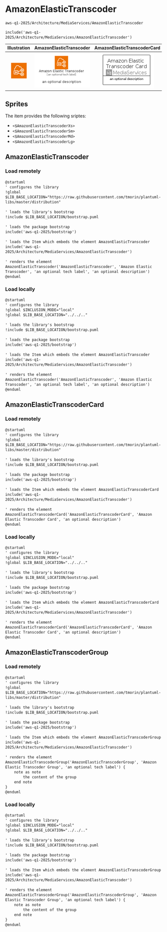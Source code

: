 # AmazonElasticTranscoder


```text
aws-q1-2025/Architecture/MediaServices/AmazonElasticTranscoder
```

```text
include('aws-q1-2025/Architecture/MediaServices/AmazonElasticTranscoder')
```



| Illustration | AmazonElasticTranscoder | AmazonElasticTranscoderCard | AmazonElasticTranscoderGroup |
| :---: | :---: | :---: | :---: |
| ![illustration for Illustration](../../../aws-q1-2025/Architecture/MediaServices/AmazonElasticTranscoder.png) | ![illustration for AmazonElasticTranscoder](../../../aws-q1-2025/Architecture/MediaServices/AmazonElasticTranscoder.Local.png) | ![illustration for AmazonElasticTranscoderCard](../../../aws-q1-2025/Architecture/MediaServices/AmazonElasticTranscoderCard.Local.png) | ![illustration for AmazonElasticTranscoderGroup](../../../aws-q1-2025/Architecture/MediaServices/AmazonElasticTranscoderGroup.Local.png) |



## Sprites
The item provides the following sriptes:

- `<$AmazonElasticTranscoderXs>`
- `<$AmazonElasticTranscoderSm>`
- `<$AmazonElasticTranscoderMd>`
- `<$AmazonElasticTranscoderLg>`





## AmazonElasticTranscoder

### Load remotely
```plantuml
@startuml
' configures the library
!global $LIB_BASE_LOCATION="https://raw.githubusercontent.com/tmorin/plantuml-libs/master/distribution"

' loads the library's bootstrap
!include $LIB_BASE_LOCATION/bootstrap.puml

' loads the package bootstrap
include('aws-q1-2025/bootstrap')

' loads the Item which embeds the element AmazonElasticTranscoder
include('aws-q1-2025/Architecture/MediaServices/AmazonElasticTranscoder')

' renders the element
AmazonElasticTranscoder('AmazonElasticTranscoder', 'Amazon Elastic Transcoder', 'an optional tech label', 'an optional description')
@enduml
```

### Load locally
```plantuml
@startuml
' configures the library
!global $INCLUSION_MODE="local"
!global $LIB_BASE_LOCATION="../../.."

' loads the library's bootstrap
!include $LIB_BASE_LOCATION/bootstrap.puml

' loads the package bootstrap
include('aws-q1-2025/bootstrap')

' loads the Item which embeds the element AmazonElasticTranscoder
include('aws-q1-2025/Architecture/MediaServices/AmazonElasticTranscoder')

' renders the element
AmazonElasticTranscoder('AmazonElasticTranscoder', 'Amazon Elastic Transcoder', 'an optional tech label', 'an optional description')
@enduml
```

## AmazonElasticTranscoderCard

### Load remotely
```plantuml
@startuml
' configures the library
!global $LIB_BASE_LOCATION="https://raw.githubusercontent.com/tmorin/plantuml-libs/master/distribution"

' loads the library's bootstrap
!include $LIB_BASE_LOCATION/bootstrap.puml

' loads the package bootstrap
include('aws-q1-2025/bootstrap')

' loads the Item which embeds the element AmazonElasticTranscoderCard
include('aws-q1-2025/Architecture/MediaServices/AmazonElasticTranscoder')

' renders the element
AmazonElasticTranscoderCard('AmazonElasticTranscoderCard', 'Amazon Elastic Transcoder Card', 'an optional description')
@enduml
```

### Load locally
```plantuml
@startuml
' configures the library
!global $INCLUSION_MODE="local"
!global $LIB_BASE_LOCATION="../../.."

' loads the library's bootstrap
!include $LIB_BASE_LOCATION/bootstrap.puml

' loads the package bootstrap
include('aws-q1-2025/bootstrap')

' loads the Item which embeds the element AmazonElasticTranscoderCard
include('aws-q1-2025/Architecture/MediaServices/AmazonElasticTranscoder')

' renders the element
AmazonElasticTranscoderCard('AmazonElasticTranscoderCard', 'Amazon Elastic Transcoder Card', 'an optional description')
@enduml
```

## AmazonElasticTranscoderGroup

### Load remotely
```plantuml
@startuml
' configures the library
!global $LIB_BASE_LOCATION="https://raw.githubusercontent.com/tmorin/plantuml-libs/master/distribution"

' loads the library's bootstrap
!include $LIB_BASE_LOCATION/bootstrap.puml

' loads the package bootstrap
include('aws-q1-2025/bootstrap')

' loads the Item which embeds the element AmazonElasticTranscoderGroup
include('aws-q1-2025/Architecture/MediaServices/AmazonElasticTranscoder')

' renders the element
AmazonElasticTranscoderGroup('AmazonElasticTranscoderGroup', 'Amazon Elastic Transcoder Group', 'an optional tech label') {
    note as note
        the content of the group
    end note
}
@enduml
```

### Load locally
```plantuml
@startuml
' configures the library
!global $INCLUSION_MODE="local"
!global $LIB_BASE_LOCATION="../../.."

' loads the library's bootstrap
!include $LIB_BASE_LOCATION/bootstrap.puml

' loads the package bootstrap
include('aws-q1-2025/bootstrap')

' loads the Item which embeds the element AmazonElasticTranscoderGroup
include('aws-q1-2025/Architecture/MediaServices/AmazonElasticTranscoder')

' renders the element
AmazonElasticTranscoderGroup('AmazonElasticTranscoderGroup', 'Amazon Elastic Transcoder Group', 'an optional tech label') {
    note as note
        the content of the group
    end note
}
@enduml
```

